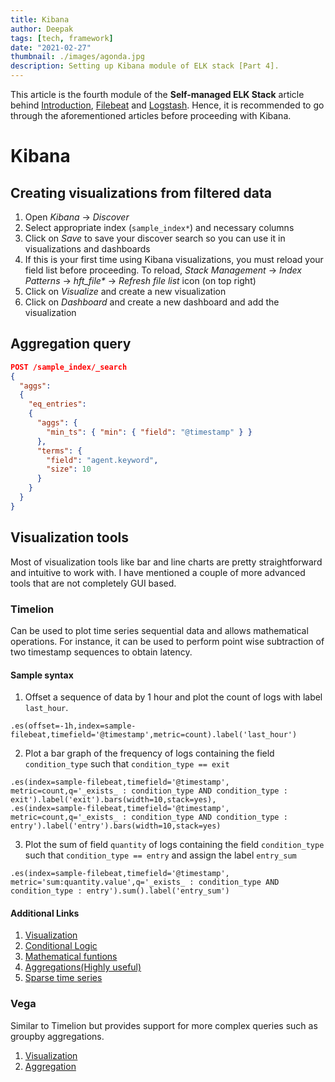 ```yaml
---
title: Kibana
author: Deepak
tags: [tech, framework]
date: "2021-02-27"
thumbnail: ./images/agonda.jpg
description: Setting up Kibana module of ELK stack [Part 4].
---
```


This article is the fourth module of the **Self-managed ELK Stack** article behind [Introduction](https://www.deepakgouda.com/Self-managed-ELK-Stack), [Filebeat](https://www.deepakgouda.com/Filebeat) and [Logstash](https://www.deepakgouda.com/Logstash). Hence, it is recommended to go through the aforementioned articles before proceeding with Kibana.

# Kibana

## Creating visualizations from filtered data
1. Open _Kibana_ -> _Discover_
2. Select appropriate index (`sample_index*`) and necessary columns
3. Click on _Save_ to save your discover search so you can use it in visualizations and dashboards 
4. If this is your first time using Kibana visualizations, you must reload your field list before proceeding. To reload, _Stack Management_ -> _Index Patterns_ -> _hft_file*_ -> _Refresh file list_ icon (on top right)
5. Click on _Visualize_ and create a new visualization
6. Click on _Dashboard_ and create a new dashboard and add the visualization

## Aggregation query
```json
POST /sample_index/_search
{
  "aggs": 
  {
    "eq_entries": 
    {
      "aggs": {
        "min_ts": { "min": { "field": "@timestamp" } }
      },
      "terms": {
        "field": "agent.keyword",
        "size": 10
      }
    }
  }
}
```

## Visualization tools
Most of visualization tools like bar and line charts are pretty straightforward and intuitive to work with. I have mentioned a couple of more advanced tools that are not completely GUI based.

### Timelion
Can be used to plot time series sequential data and allows mathematical operations. For instance, it can be used to perform point wise subtraction of two timestamp sequences to obtain latency.

#### Sample syntax
1. Offset a sequence of data by 1 hour and plot the count of logs with label `last_hour`.
  ```
  .es(offset=-1h,index=sample-filebeat,timefield='@timestamp',metric=count).label('last_hour')
  ```

2. Plot a bar graph of the frequency of logs containing the field `condition_type` such that `condition_type == exit`
  ```
  .es(index=sample-filebeat,timefield='@timestamp', metric=count,q='_exists_ : condition_type AND condition_type : exit').label('exit').bars(width=10,stack=yes),
  .es(index=sample-filebeat,timefield='@timestamp', metric=count,q='_exists_ : condition_type AND condition_type : entry').label('entry').bars(width=10,stack=yes)
  ```

3. Plot the sum of field `quantity` of logs containing the field `condition_type` such that `condition_type == entry` and assign the label `entry_sum`
  ```
  .es(index=sample-filebeat,timefield='@timestamp', metric='sum:quantity.value',q='_exists_ : condition_type AND condition_type : entry').sum().label('entry_sum')
  ```

#### Additional Links
1. [Visualization](https://www.elastic.co/guide/en/kibana/7.10/timelion-tutorial-create-time-series-visualizations.html)
2. [Conditional Logic](https://www.elastic.co/guide/en/kibana/7.10/timelion-tutorial-create-visualizations-withconditional-logic-and-tracking-trends.html)
3. [Mathematical funtions](https://www.elastic.co/guide/en/kibana/6.8/timelion-math.html)
4. [Aggregations(Highly useful)](https://coralogix.com/log-analytics-blog/advanced-guide-to-kibana-timelion-functions/)
5. [Sparse time series](https://www.elastic.co/blog/sparse-timeseries-and-timelion)

### Vega
Similar to Timelion but provides support for more complex queries such as groupby aggregations.

1. [Visualization](https://stackoverflow.com/questions/60151507/filtering-an-aggregated-chart-with-another-aggregation-field)
2. [Aggregation](https://john.soban.ski/aggregations-the-elasticsearch-group-by.html)
